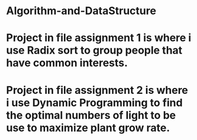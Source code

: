 # Algorithm-and-DataStructure
# Project in file assignment 1 is where i use Radix sort to group people that have common interests.
# Project in file assignment 2 is where i use Dynamic Programming to find the optimal numbers of light to be use to maximize plant grow rate.
